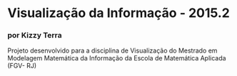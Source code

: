 # Visualização da Informação - 2015.2
### por Kizzy Terra
Projeto desenvolvido para a disciplina de Visualização do Mestrado em Modelagem Matemática da Informação da Escola de Matemática Aplicada (FGV- RJ)
